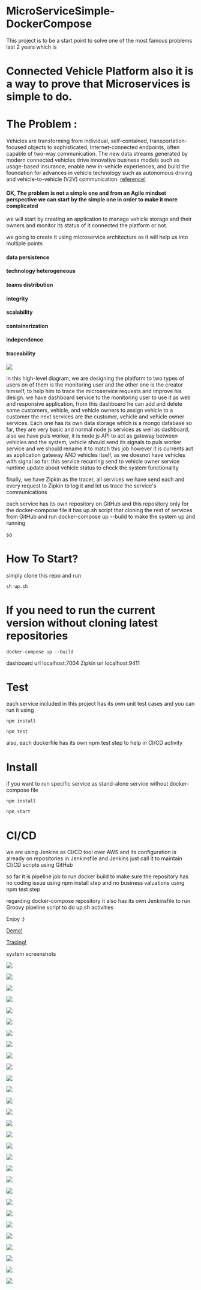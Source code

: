 
# MicroServiceSimple-DockerCompose
This project is to be a start point to solve one of the most famous problems last 2 years which is
# Connected Vehicle Platform also it is a way to prove that Microservices is simple to do.
# The Problem :
Vehicles are transforming from individual, self-contained, transportation-focused objects to sophisticated, Internet-connected endpoints, often capable of two-way communication. The new data streams generated by modern connected vehicles drive innovative business models such as usage-based insurance, enable new in-vehicle experiences, and build the foundation for advances in vehicle technology such as autonomous driving and vehicle-to-vehicle (V2V) communication.
 <a href="https://cloud.google.com/solutions/designing-connected-vehicle-platform">reference!</a> 

#### OK, The problem is not a simple one and from an Agile mindset perspective we can start by the simple one in order to make it more complicated
we will start by creating an application to manage vehicle storage and their owners and monitor its status of it connected the platform or not.

we going to create it using microservice architecture as it will help us into multiple points
#### data persistence
#### technology heterogeneous
#### teams distribution
#### integrity
#### scalability
#### containerization
#### independence
#### traceability


<img src="https://raw.githubusercontent.com/LuaySakr/MicroServiceSimple-DockerCompose/master/Connected%20Vehicle%20Platform.jpg"></img>



in this high-level diagram, we are designing the platform to two types of users on of them is the monitoring user and the other one is the creator himself, to help him to trace the microservice requests and improve his design.
we have dashboard service to the monitoring user to use it as web and responsive application, from this dashboard he can add and delete some customers, vehicle, and vehicle owners to assign vehicle to a customer the next services are the customer, vehicle and vehicle owner services. Each one has its own data storage which is a mongo database so far, 
they are very basic and normal node js services as well as dashboard,
also we have puls worker, it is node js API to act as gateway between vehicles and the system, vehicle should send its signals to puls worker service and we should rename it to match this job however it is currents act as application gateway AND vehicles itself, as we doesnot have vehicles with signal so far.
this service recurring send to vehicle owner service runtime update about vehicle status to check the system functionality

finally, we have Zipkin as the tracer, all services we have send each and every request to Zipkin to log it and let us trace the service's communications

each service has its own repository on GitHub and this repository only for the docker-compose file
it has up.sh script that cloning the rest of services from GitHub and run docker-compose up --build to make the system up and running 

so 
# How To Start?
simply clone this repo and run 


`
sh up.sh 
`



# If you need to run the current version without cloning latest repositories



`
docker-compose up --build
`



dashboard url localhost:7004
Zipkin url localhost:9411



# Test 
each service included in this project has its own unit test cases and you can run it using


`
npm install
`

`
npm test
`


also, each dockerfile has its own npm test step to help in CI/CD activity 


# Install
if you want to run specific service as stand-alone service without docker-compose file


`
npm install 
`

`
npm start
`


# CI/CD
we are using Jenkins as CI/CD tool over AWS and its configuration is already on repositories in Jenkinsfile and Jenkins just call it to maintain CI/CD scripts using GitHub

so far it is pipeline job to run docker build to make sure the repository has no coding issue using npm install step and no business valuations using npm test step


regarding docker-compose repository it also has its own Jenkinsfile to run Groovy pipeline script to do up.sh activities

Enjoy :)

 <a href="http://ec2-3-83-162-111.compute-1.amazonaws.com:7004/VehicleOwners">Demo!</a> 

 <a href="http://ec2-3-83-162-111.compute-1.amazonaws.com:9411">Tracing!</a> 





system screenshots


<img src="https://raw.githubusercontent.com/LuaySakr/MicroServiceSimple-DockerCompose/master/imgs/Screenshot%20from%202019-02-24%2023-06-14.png"></img>


<img src="https://raw.githubusercontent.com/LuaySakr/MicroServiceSimple-DockerCompose/master/imgs/Screenshot%20from%202019-02-24%2023-06-51.png"></img>



<img src="https://raw.githubusercontent.com/LuaySakr/MicroServiceSimple-DockerCompose/master/imgs/Screenshot%20from%202019-02-24%2023-07-05.png"></img>



<img src="https://raw.githubusercontent.com/LuaySakr/MicroServiceSimple-DockerCompose/master/imgs/Screenshot%20from%202019-02-24%2023-07-13.png"></img>




<img src="https://raw.githubusercontent.com/LuaySakr/MicroServiceSimple-DockerCompose/master/imgs/Screenshot%20from%202019-02-24%2023-07-29.png"></img>



<img src="https://raw.githubusercontent.com/LuaySakr/MicroServiceSimple-DockerCompose/master/imgs/Screenshot%20from%202019-02-24%2023-07-36.png"></img>



<img src="https://raw.githubusercontent.com/LuaySakr/MicroServiceSimple-DockerCompose/master/imgs/Screenshot%20from%202019-02-24%2023-08-00.png"></img>




<img src="https://raw.githubusercontent.com/LuaySakr/MicroServiceSimple-DockerCompose/master/imgs/Screenshot%20from%202019-02-24%2023-14-38.png"></img>



<img src="https://raw.githubusercontent.com/LuaySakr/MicroServiceSimple-DockerCompose/master/imgs/Screenshot%20from%202019-02-24%2023-16-26.png"></img>



<img src="https://raw.githubusercontent.com/LuaySakr/MicroServiceSimple-DockerCompose/master/imgs/Screenshot%20from%202019-02-24%2023-16-44.png"></img>




<img src="https://raw.githubusercontent.com/LuaySakr/MicroServiceSimple-DockerCompose/master/imgs/Screenshot%20from%202019-02-24%2023-17-08.png"></img>



<img src="https://raw.githubusercontent.com/LuaySakr/MicroServiceSimple-DockerCompose/master/imgs/Screenshot%20from%202019-02-24%2023-30-11.png"></img>



<img src="https://raw.githubusercontent.com/LuaySakr/MicroServiceSimple-DockerCompose/master/imgs/Screenshot%20from%202019-02-24%2023-30-18.png"></img>




<img src="https://raw.githubusercontent.com/LuaySakr/MicroServiceSimple-DockerCompose/master/imgs/Screenshot%20from%202019-02-24%2023-30-28.png"></img>



<img src="https://raw.githubusercontent.com/LuaySakr/MicroServiceSimple-DockerCompose/master/imgs/Screenshot%20from%202019-02-24%2023-31-35.png"></img>



<img src="https://raw.githubusercontent.com/LuaySakr/MicroServiceSimple-DockerCompose/master/imgs/Screenshot%20from%202019-02-24%2023-31-42.png"></img>




<img src="https://raw.githubusercontent.com/LuaySakr/MicroServiceSimple-DockerCompose/master/imgs/Screenshot%20from%202019-02-24%2023-32-43.png"></img>



<img src="https://raw.githubusercontent.com/LuaySakr/MicroServiceSimple-DockerCompose/master/imgs/Screenshot%20from%202019-02-24%2023-33-16.png"></img>



<img src="https://raw.githubusercontent.com/LuaySakr/MicroServiceSimple-DockerCompose/master/imgs/Screenshot%20from%202019-02-24%2023-33-19.png"></img>




<img src="https://raw.githubusercontent.com/LuaySakr/MicroServiceSimple-DockerCompose/master/imgs/Screenshot%20from%202019-02-24%2023-35-56.png"></img>



<img src="https://raw.githubusercontent.com/LuaySakr/MicroServiceSimple-DockerCompose/master/imgs/Screenshot%20from%202019-02-24%2023-36-05.png"></img>



<img src="https://raw.githubusercontent.com/LuaySakr/MicroServiceSimple-DockerCompose/master/imgs/Screenshot%20from%202019-02-24%2023-36-17.png"></img>




<img src="https://raw.githubusercontent.com/LuaySakr/MicroServiceSimple-DockerCompose/master/imgs/Screenshot%20from%202019-02-24%2023-36-28.png"></img>



<img src="https://raw.githubusercontent.com/LuaySakr/MicroServiceSimple-DockerCompose/master/imgs/Screenshot%20from%202019-02-24%2023-38-47.png"></img>



<img src="https://raw.githubusercontent.com/LuaySakr/MicroServiceSimple-DockerCompose/master/imgs/Screenshot%20from%202019-02-24%2023-38-59.png"></img>




<img src="https://raw.githubusercontent.com/LuaySakr/MicroServiceSimple-DockerCompose/master/imgs/Screenshot%20from%202019-02-24%2023-49-39.png"></img>



<img src="https://raw.githubusercontent.com/LuaySakr/MicroServiceSimple-DockerCompose/master/imgs/Screenshot%20from%202019-02-24%2023-49-49.png"></img>



<img src="https://raw.githubusercontent.com/LuaySakr/MicroServiceSimple-DockerCompose/master/imgs/Screenshot%20from%202019-02-24%2023-50-04.png"></img>





<img src="https://raw.githubusercontent.com/LuaySakr/MicroServiceSimple-DockerCompose/master/imgs/Screenshot%20from%202019-02-24%2023-50-17.png"></img>




